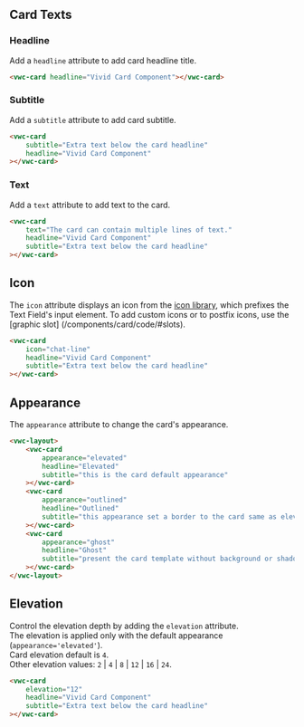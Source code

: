 ## Card Texts

### Headline

Add a `headline` attribute to add card headline title.

```html preview
<vwc-card headline="Vivid Card Component"></vwc-card>
```


### Subtitle

Add a `subtitle` attribute to add card subtitle.

```html preview
<vwc-card
	subtitle="Extra text below the card headline"
	headline="Vivid Card Component"
></vwc-card>
```

### Text

Add a `text` attribute to add text to the card.

```html preview
<vwc-card
	text="The card can contain multiple lines of text."
	headline="Vivid Card Component"
	subtitle="Extra text below the card headline"
></vwc-card>
```

## Icon

The `icon` attribute displays an icon from the [icon library](/icons/icons-gallery), which prefixes the Text Field's input element.
To add custom icons or to postfix icons, use the [graphic slot] (/components/card/code/#slots).

```html preview
<vwc-card
	icon="chat-line"
	headline="Vivid Card Component"
	subtitle="Extra text below the card headline"
></vwc-card>
```

## Appearance

The `appearance` attribute to change the card's appearance.

```html preview
<vwc-layout>
	<vwc-card
		appearance="elevated"
		headline="Elevated"
		subtitle="this is the card default appearance"
	></vwc-card>
	<vwc-card
		appearance="outlined"
		headline="Outlined"
		subtitle="this appearance set a border to the card same as elevation='0' "
	></vwc-card>
	<vwc-card
		appearance="ghost"
		headline="Ghost"
		subtitle="present the card template without background or shadow"
	></vwc-card>
</vwc-layout>
```

## Elevation

Control the elevation depth by adding the `elevation` attribute.  
The elevation is applied only with the default appearance (`appearance='elevated'`).  
Card elevation default is `4`.  
Other elevation values: `2` | `4` | `8` | `12` | `16` | `24`. 

```html preview
<vwc-card
	elevation="12"
	headline="Vivid Card Component"
	subtitle="Extra text below the card headline"
></vwc-card>
```

